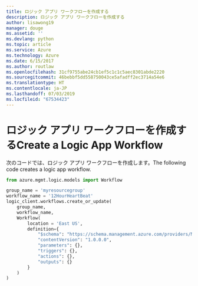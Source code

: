 ```yaml
---
title: ロジック アプリ ワークフローを作成する
description: ロジック アプリ ワークフローを作成する
author: lisawong19
manager: douge
ms.assetid: ''
ms.devlang: python
ms.topic: article
ms.service: Azure
ms.technology: Azure
ms.date: 6/15/2017
ms.author: routlaw
ms.openlocfilehash: 31cf9755abe24cb1ef5c1c1c5aec8301abde2220
ms.sourcegitcommit: 46bebbf5dd558750043ce5afadff2ec3714a54e6
ms.translationtype: HT
ms.contentlocale: ja-JP
ms.lasthandoff: 07/03/2019
ms.locfileid: "67534423"
---
```

# <a name="create-a-logic-app-workflow"></a><span data-ttu-id="0d7a4-103">ロジック アプリ ワークフローを作成する</span><span class="sxs-lookup"><span data-stu-id="0d7a4-103">Create a Logic App Workflow</span></span>

<span data-ttu-id="0d7a4-104">次のコードでは、ロジック アプリ ワークフローを作成します。</span><span class="sxs-lookup"><span data-stu-id="0d7a4-104">The following code creates a logic app workflow.</span></span>

```python
from azure.mgmt.logic.models import Workflow

group_name = 'myresourcegroup'
workflow_name = '12HourHeartBeat'
logic_client.workflows.create_or_update(
    group_name,
    workflow_name,
    Workflow(
        location = 'East US',
        definition={
            "$schema": "https://schema.management.azure.com/providers/Microsoft.Logic/schemas/2016-06-01/workflowdefinition.json#",
            "contentVersion": "1.0.0.0",
            "parameters": {},
            "triggers": {},
            "actions": {},
            "outputs": {}
        }
    )
)
```

